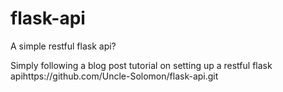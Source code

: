 # flask-api
A simple restful flask api?


Simply following a blog post tutorial on setting up a restful flask apihttps://github.com/Uncle-Solomon/flask-api.git
